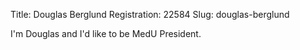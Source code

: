 Title: Douglas Berglund
Registration: 22584
Slug: douglas-berglund

I'm Douglas and I'd like to be MedU President.
